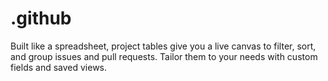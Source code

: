 # .github
Built like a spreadsheet, project tables give you a live canvas to filter, sort, and group issues and pull requests. Tailor them to your needs with custom fields and saved views.
